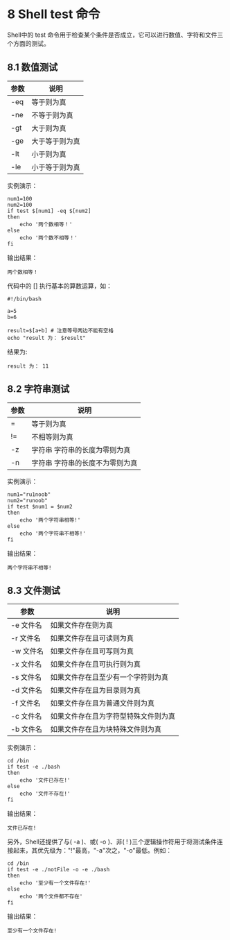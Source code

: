 # 8 Shell test 命令
Shell中的 test 命令用于检查某个条件是否成立，它可以进行数值、字符和文件三个方面的测试。

## 8.1 数值测试
| 参数 |	说明 |
|	--- |	--- | 	
|	-eq	|	等于则为真|	
|	-ne	|	不等于则为真|	
|	-gt	|	大于则为真|	
|	-ge	|	大于等于则为真|	
|	-lt	|	小于则为真|	
|	-le	|	小于等于则为真|	

实例演示：
```
num1=100
num2=100
if test $[num1] -eq $[num2]
then
    echo '两个数相等！'
else
    echo '两个数不相等！'
fi
```
输出结果：
```
两个数相等！
```
代码中的 [] 执行基本的算数运算，如：
```
#!/bin/bash

a=5
b=6

result=$[a+b] # 注意等号两边不能有空格
echo "result 为： $result"
```
结果为:
```
result 为： 11
```
## 8.2 字符串测试
| 参数 |	说明 |
|	--- |	--- | 	
|	=	|	等于则为真|	
|	!=	|	不相等则为真 |	
|	-z |	字符串	字符串的长度为零则为真 |	
|	-n |	字符串	字符串的长度不为零则为真 |	

实例演示：
```
num1="ru1noob"
num2="runoob"
if test $num1 = $num2
then
    echo '两个字符串相等!'
else
    echo '两个字符串不相等!'
fi
```

输出结果：
```
两个字符串不相等!
```
## 8.3 文件测试
| 参数 |	说明 |
|	--- |	--- | 	
 |	-e 文件名	 |	如果文件存在则为真 |	
 |	-r 文件名	 |	如果文件存在且可读则为真 |	
 |	-w 文件名	 |	如果文件存在且可写则为真 |	
 |	-x 文件名	 |	如果文件存在且可执行则为真 |	
 |	-s 文件名	 |	如果文件存在且至少有一个字符则为真 |	
 |	-d 文件名	 |	如果文件存在且为目录则为真 |	
 |	-f 文件名	 |	如果文件存在且为普通文件则为真 |	
 |	-c 文件名	 |	如果文件存在且为字符型特殊文件则为真 |	
 |	-b 文件名	 |	如果文件存在且为块特殊文件则为真 |	

实例演示：
```
cd /bin
if test -e ./bash
then
    echo '文件已存在!'
else
    echo '文件不存在!'
fi
```
输出结果：
```
文件已存在!
```

另外，Shell还提供了与( -a )、或( -o )、非( ! )三个逻辑操作符用于将测试条件连接起来，其优先级为："!"最高，"-a"次之，"-o"最低。例如：
```
cd /bin
if test -e ./notFile -o -e ./bash
then
    echo '至少有一个文件存在!'
else
    echo '两个文件都不存在'
fi
```
输出结果：
```
至少有一个文件存在!
```
